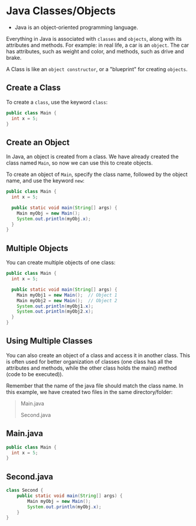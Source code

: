 # Java Classes/Objects

- Java is an object-oriented programming language.

Everything in Java is associated with `classes` and `objects`, along with its attributes and methods. For example: in real life, a car is an `object`. The car has attributes, such as weight and color, and methods, such as drive and brake.

A Class is like an `object constructor`, or a "blueprint" for creating `objects`.

## Create a Class

To create a `class`, use the keyword `class`:

```java
public class Main {
  int x = 5;
}
```
## Create an Object
In Java, an object is created from a class. We have already created the class named `Main`, so now we can use this to create objects.

To create an object of `Main`, specify the class name, followed by the object name, and use the keyword `new`:

```java
public class Main {
  int x = 5;

  public static void main(String[] args) {
    Main myObj = new Main();
    System.out.println(myObj.x);
  }
}
```

## Multiple Objects
You can create multiple objects of one class:

```java
public class Main {
  int x = 5;

  public static void main(String[] args) {
    Main myObj1 = new Main();  // Object 1
    Main myObj2 = new Main();  // Object 2
    System.out.println(myObj1.x);
    System.out.println(myObj2.x);
  }
}
```

## Using Multiple Classes
You can also create an object of a class and access it in another class. This is often used for better organization of classes (one class has all the attributes and methods, while the other class holds the main() method (code to be executed)).

Remember that the name of the java file should match the class name. In this example, we have created two files in the same directory/folder:

>Main.java
> 
>Second.java

## Main.java

```java
public class Main {
  int x = 5;
}
```

## Second.java

```java
class Second {
    public static void main(String[] args) {
        Main myObj = new Main();
        System.out.println(myObj.x);
    }
}
```